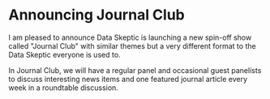 # Announcing Journal Club

I am pleased to announce Data Skeptic is launching a new spin-off show called "Journal Club" with similar themes but a very different format to the Data Skeptic everyone is used to.

In Journal Club, we will have a regular panel and occasional guest panelists to discuss interesting news items and one featured journal article every week in a roundtable discussion.

